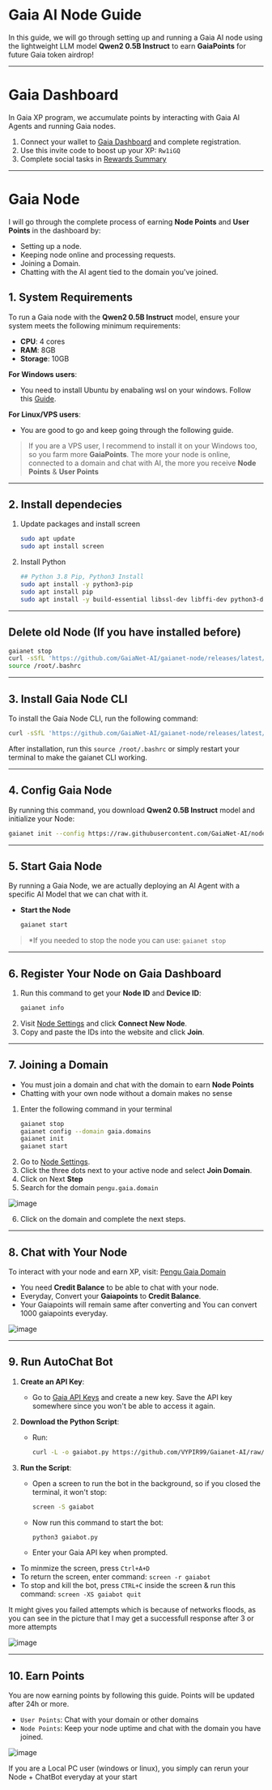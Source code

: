 # Gaia AI Node Guide

In this guide, we will go through setting up and running a Gaia AI node using the lightweight LLM model **Qwen2 0.5B Instruct** to earn **GaiaPoints** for future Gaia token airdrop!

---

# Gaia Dashboard
In Gaia XP program, we accumulate points by interacting with Gaia AI Agents and running Gaia nodes.
1. Connect your wallet to [Gaia Dashboard](https://gaianet.ai/reward?invite_code=Rw1iGQ) and complete registration.
2. Use this invite code to boost up your XP: `Rw1iGQ`
3. Complete social tasks in [Rewards Summary](https://www.gaianet.ai/reward-summary)

---

# Gaia Node
I will go through the complete process of earning **Node Points** and **User Points** in the dashboard by:
* Setting up a node.
* Keeping node online and processing requests.
* Joining a Domain.
* Chatting with the AI agent tied to the domain you've joined.

## 1. System Requirements
To run a Gaia node with the **Qwen2 0.5B Instruct** model, ensure your system meets the following minimum requirements:

- **CPU**: 4 cores
- **RAM**: 8GB
- **Storage**: 10GB

**For Windows users**:
* You need to install Ubuntu by enabaling wsl on your windows. Follow this [Guide](https://github.com/0xmoei/Install-Linux-on-Windows).

**For Linux/VPS users**:
* You are good to go and keep going through the following guide.

> If you are a VPS user, I recommend to install it on your Windows too, so you farm more **GaiaPoints**. The more your node is online, connected to a domain and chat with AI, the more you receive **Node Points** & **User Points**
---

## 2. Install dependecies
1. Update packages and install screen
     ```bash
   sudo apt update
   sudo apt install screen
     ```

2. Install Python
     ```bash
     ## Python 3.8 Pip, Python3 Install
     sudo apt install -y python3-pip
     sudo apt install pip
     sudo apt install -y build-essential libssl-dev libffi-dev python3-dev
     ```

---

## Delete old Node (If you have installed before)
```bash
gaianet stop
curl -sSfL 'https://github.com/GaiaNet-AI/gaianet-node/releases/latest/download/uninstall.sh' | bash
source /root/.bashrc
```

---

## 3. Install Gaia Node CLI
To install the Gaia Node CLI, run the following command:

```bash
curl -sSfL 'https://github.com/GaiaNet-AI/gaianet-node/releases/latest/download/install.sh' | bash
```

After installation, run this `source /root/.bashrc` or simply restart your terminal to make the gaianet CLI working.

---

## 4. Config Gaia Node
By running this command, you download **Qwen2 0.5B Instruct** model and initialize your Node:

  ```bash
gaianet init --config https://raw.githubusercontent.com/GaiaNet-AI/node-configs/main/qwen2-0.5b-instruct/config.json
  ```

---

## 5. Start Gaia Node
By running a Gaia Node, we are actually deploying an AI Agent with a specific AI Model that we can chat with it.

- **Start the Node**
  ```bash
  gaianet start
  ```

> *If you needed to stop the node you can use: `gaianet stop`

---

## 6. Register Your Node on Gaia Dashboard
1. Run this command to get your **Node ID** and **Device ID**:
     ```bash
     gaianet info
     ```
2. Visit [Node Settings](https://www.gaianet.ai/setting/nodes) and click **Connect New Node**.
3. Copy and paste the IDs into the website and click **Join**.

---

## 7. Joining a Domain
* You must join a domain and chat with the domain to earn **Node Points**
* Chatting with your own node without a domain makes no sense
1. Enter the following command in your terminal
   ```bash
   gaianet stop
   gaianet config --domain gaia.domains
   gaianet init
   gaianet start
   ```
2. Go to [Node Settings](https://www.gaianet.ai/setting/nodes).
3. Click the three dots next to your active node and select **Join Domain**.
4. Click on Next **Step**
5. Search for the domain `pengu.gaia.domain`

![image](https://github.com/user-attachments/assets/b96f4bf2-33af-4b8c-8491-96306371aae6)

6. Click on the domain and complete the next steps.

---

## 8. Chat with Your Node
To interact with your node and earn XP, visit: [Pengu Gaia Domain](https://pengu.gaia.domains)

* You need **Credit Balance** to be able to chat with your node.
* Everyday, Convert your **Gaiapoints** to **Credit Balance**.
* Your Gaiapoints will remain same after converting and You can convert 1000 gaiapoints everyday.

![image](https://github.com/user-attachments/assets/ba7e9d4c-70b7-4621-97ae-7f0633303154)


---

## 9. Run AutoChat Bot 
1. **Create an API Key**:
   - Go to [Gaia API Keys](https://www.gaianet.ai/setting/gaia-api-keys) and create a new key. Save the API key somewhere since you won't be able to access it again.

2. **Download the Python Script**:
   - Run:
     ```bash
     curl -L -o gaiabot.py https://github.com/VYPIR99/Gaianet-AI/raw/main/gaiabot.py
     ```

3. **Run the Script**:
   - Open a screen to run the bot in the background, so if you closed the terminal, it won't stop:
     ```bash
     screen -S gaiabot
     ```
   - Now run this command to start the bot:
     ```bash
     python3 gaiabot.py
     ```
   - Enter your Gaia API key when prompted.

* To minmize the screen, press `Ctrl+A+D`
* To return the screen, enter command: `screen -r gaiabot`
* To stop and kill the bot, press `CTRL+C` inside the screen & run this command: `screen -XS gaiabot quit`

It might gives you failed attempts which is because of networks floods, as you can see in the picture that I may get a successfull response after 3 or more attempts

![image](https://github.com/user-attachments/assets/71ce30c6-2c3d-44b5-a3f5-b2a7781062bb)


---

## 10. Earn Points
You are now earning points by following this guide. Points will be updated after 24h or more.
* `User Points`: Chat with your domain or other domains
* `Node Points`: Keep your node uptime and chat with the domain you have joined.

![image](https://github.com/user-attachments/assets/3b1c85cb-80a4-4cdc-b769-7b22282bd268)

If you are a Local PC user (windows or linux), you simply can rerun your Node + ChatBot everyday at your start
